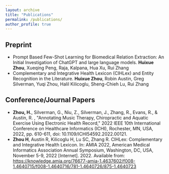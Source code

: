 ```yaml
---
layout: archive
title: "Publications"
permalink: /publications/
author_profile: true
---
```


Preprint
--------
* Prompt Based Few-Shot Learning for Biomedical Relation Extraction: An Initial Investigation of ChatGPT and large language models. **Huixue Zhou**, Xueqing Peng, Raja, Kalpana, Hua Xu, Rui Zhang
* Complementary and Integrative Health Lexicon (CIHLex) and Entity Recognition in the Literature. **Huixue Zhou**, Robin Austin, Greg Silverman, Yuqi Zhou, Halil Kilicoglu, Sheng-Chieh Lu, Rui Zhang

Conference/Journal Papers
--------
* **Zhou, H.**, Silverman, G., Niu, Z., Silverman, J., Zhang, R., Evans, R., & Austin, R. , "Annotating Music Therapy, Chiropractic and Aquatic Exercise Using Electronic Health Record," 2022 IEEE 10th International Conference on Healthcare Informatics (ICHI), Rochester, MN, USA, 2022, pp. 610-611, doi: 10.1109/ICHI54592.2022.00121.
* **Zhou H**, Austin R, Kilicoglu H, Lu SC, Zhang R. CIHLex: Complementary and Integrative Health Lexicon. In: AMIA 2022, American Medical Informatics Association Annual Symposium, Washington, DC, USA, November 5-9, 2022 [Internet]. 2022. Available from: https://knowledge.amia.org/76677-amia-1.4637602/f008-1.4640715/f008-1.4640716/781-1.4640726/875-1.4640723
